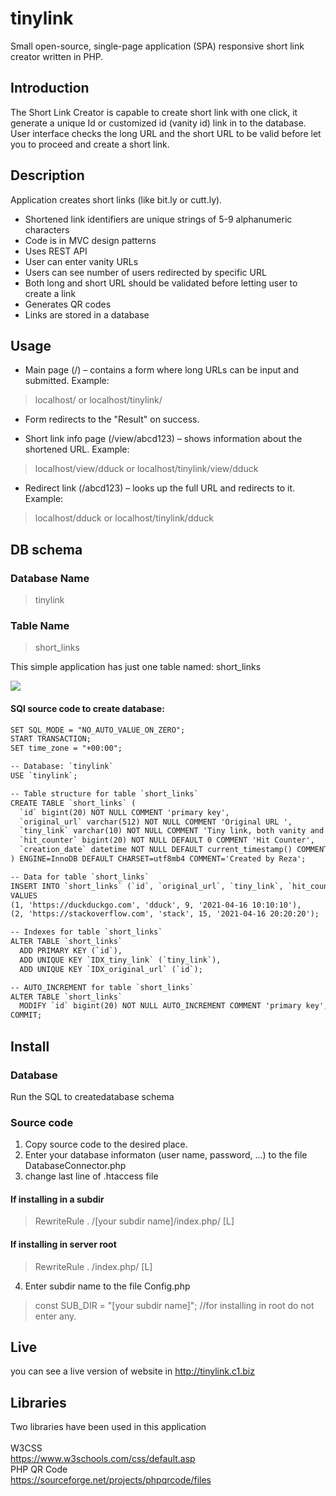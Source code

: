 # tinylink
Small open-source, single-page application (SPA) responsive short link creator written in PHP.

## Introduction 

The Short Link Creator is capable to create short link with one click, it generate a unique Id or customized id (vanity id) link in to the database. User interface checks the long URL and the short URL to be valid before let you to proceed and create a short link. 

## Description 

Application creates short links (like bit.ly or cutt.ly). 

* Shortened link identifiers are unique strings of 5-9 alphanumeric characters
* Code is in MVC design patterns
* Uses REST API
* User can enter vanity URLs
* Users can see number of users redirected by specific URL
* Both long and short URL should be validated before letting user to create a link
* Generates QR codes
* Links are stored in a database

## Usage

- Main page (/) – contains a form where long URLs can be input and submitted. 
Example: 
> localhost/  or localhost/tinylink/

- Form redirects to the "Result" on success.

- Short link info page (/view/abcd123) – shows information about the shortened URL. Example: 
> localhost/view/dduck  or localhost/tinylink/view/dduck

- Redirect link (/abcd123) – looks up the full URL and redirects to it. Example:
> localhost/dduck  or localhost/tinylink/dduck


## DB schema

### Database Name

> tinylink
 
### Table Name
 
> short_links

This simple application has just one table named: short_links
 <p>
 <p align="left">
  <img src="https://user-images.githubusercontent.com/61523990/115618554-dc659f00-a2c0-11eb-87ff-7294cf244b5d.png"/>
</p>

#### SQl source code to create database:

```html
SET SQL_MODE = "NO_AUTO_VALUE_ON_ZERO";
START TRANSACTION;
SET time_zone = "+00:00";

-- Database: `tinylink`
USE `tinylink`;

-- Table structure for table `short_links`
CREATE TABLE `short_links` (
  `id` bigint(20) NOT NULL COMMENT 'primary key',
  `original_url` varchar(512) NOT NULL COMMENT 'Original URL ',
  `tiny_link` varchar(10) NOT NULL COMMENT 'Tiny link, both vanity and system generated',
  `hit_counter` bigint(20) NOT NULL DEFAULT 0 COMMENT 'Hit Counter',
  `creation_date` datetime NOT NULL DEFAULT current_timestamp() COMMENT 'Time of creation'
) ENGINE=InnoDB DEFAULT CHARSET=utf8mb4 COMMENT='Created by Reza';

-- Data for table `short_links`
INSERT INTO `short_links` (`id`, `original_url`, `tiny_link`, `hit_counter`, `creation_date`) 
VALUES
(1, 'https://duckduckgo.com', 'dduck', 9, '2021-04-16 10:10:10'),
(2, 'https://stackoverflow.com', 'stack', 15, '2021-04-16 20:20:20');

-- Indexes for table `short_links`
ALTER TABLE `short_links`
  ADD PRIMARY KEY (`id`),
  ADD UNIQUE KEY `IDX_tiny_link` (`tiny_link`),
  ADD UNIQUE KEY `IDX_original_url` (`id`);

-- AUTO_INCREMENT for table `short_links`
ALTER TABLE `short_links`
  MODIFY `id` bigint(20) NOT NULL AUTO_INCREMENT COMMENT 'primary key', AUTO_INCREMENT=3;
COMMIT;

```

## Install

### Database
 Run the SQL to createdatabase schema
 
### Source code
 1. Copy source code to the desired place.
 2. Enter your database informaton (user name, password, ...) to the file
DatabaseConnector.php
3. change last line of .htaccess file

#### If installing in a subdir 
>RewriteRule . /[your subdir name]/index.php/ [L]
#### If installing in server root 
>RewriteRule . /index.php/ [L]

4. Enter subdir name to the file Config.php
> const SUB_DIR = "[your subdir name]"; //for installing in root do not enter any.

## Live

you can see a live version of website in
 http://tinylink.c1.biz
 
## Libraries

Two libraries have been used in this application\
\
W3CSS\
 https://www.w3schools.com/css/default.asp
 \
 PHP QR Code\
 https://sourceforge.net/projects/phpqrcode/files
